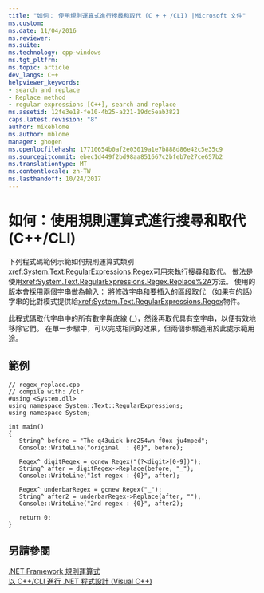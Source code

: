 ```yaml
---
title: "如何： 使用規則運算式進行搜尋和取代 (C + + /CLI) |Microsoft 文件"
ms.custom: 
ms.date: 11/04/2016
ms.reviewer: 
ms.suite: 
ms.technology: cpp-windows
ms.tgt_pltfrm: 
ms.topic: article
dev_langs: C++
helpviewer_keywords:
- search and replace
- Replace method
- regular expressions [C++], search and replace
ms.assetid: 12fe3e18-fe10-4b25-a221-19dc5eab3821
caps.latest.revision: "8"
author: mikeblome
ms.author: mblome
manager: ghogen
ms.openlocfilehash: 17710654b0af2e03019a1e7b888d86e42c5e35c9
ms.sourcegitcommit: ebec1d449f2bd98aa851667c2bfeb7e27ce657b2
ms.translationtype: MT
ms.contentlocale: zh-TW
ms.lasthandoff: 10/24/2017
---
```

# <a name="how-to-use-regular-expressions-to-search-and-replace-ccli"></a>如何：使用規則運算式進行搜尋和取代 (C++/CLI)
下列程式碼範例示範如何規則運算式類別<xref:System.Text.RegularExpressions.Regex>可用來執行搜尋和取代。 做法是使用<xref:System.Text.RegularExpressions.Regex.Replace%2A>方法。 使用的版本會採用兩個字串做為輸入： 將修改字串和要插入的區段取代 （如果有的話） 字串的比對模式提供給<xref:System.Text.RegularExpressions.Regex>物件。  
  
 此程式碼取代字串中的所有數字與底線 (_)，然後再取代具有空字串，以便有效地移除它們。 在單一步驟中，可以完成相同的效果，但兩個步驟適用於此處示範用途。  
  
## <a name="example"></a>範例  
  
```  
// regex_replace.cpp  
// compile with: /clr  
#using <System.dll>  
using namespace System::Text::RegularExpressions;  
using namespace System;  
  
int main()  
{  
   String^ before = "The q43uick bro254wn f0ox ju4mped";  
   Console::WriteLine("original  : {0}", before);  
  
   Regex^ digitRegex = gcnew Regex("(?<digit>[0-9])");  
   String^ after = digitRegex->Replace(before, "_");  
   Console::WriteLine("1st regex : {0}", after);  
  
   Regex^ underbarRegex = gcnew Regex("_");  
   String^ after2 = underbarRegex->Replace(after, "");  
   Console::WriteLine("2nd regex : {0}", after2);  
  
   return 0;  
}  
```  
  
## <a name="see-also"></a>另請參閱  
 [.NET Framework 規則運算式](/dotnet/standard/base-types/regular-expressions)   
 [以 C++/CLI 進行 .NET 程式設計 (Visual C++)](../dotnet/dotnet-programming-with-cpp-cli-visual-cpp.md)